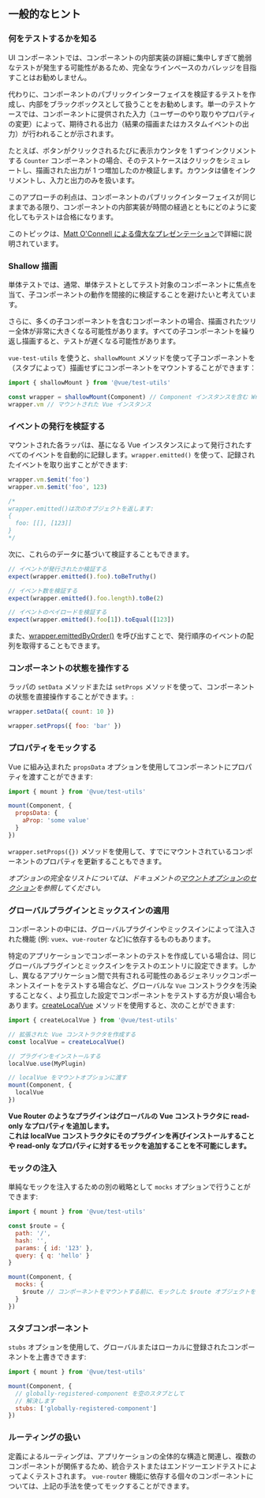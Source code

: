 ## 一般的なヒント

### 何をテストするかを知る

UI コンポーネントでは、コンポーネントの内部実装の詳細に集中しすぎて脆弱なテストが発生する可能性があるため、完全なラインベースのカバレッジを目指すことはお勧めしません。

代わりに、コンポーネントのパブリックインターフェイスを検証するテストを作成し、内部をブラックボックスとして扱うことをお勧めします。単一のテストケースでは、コンポーネントに提供された入力（ユーザーのやり取りやプロパティの変更）によって、期待される出力（結果の描画またはカスタムイベントの出力）が行われることが示されます。

たとえば、ボタンがクリックされるたびに表示カウンタを 1 ずつインクリメントする `Counter` コンポーネントの場合、そのテストケースはクリックをシミュレートし、描画された出力が 1 つ増加したのか検証します。カウンタは値をインクリメントし、入力と出力のみを扱います。

このアプローチの利点は、コンポーネントのパブリックインターフェイスが同じままである限り、コンポーネントの内部実装が時間の経過とともにどのように変化してもテストは合格になります。

このトピックは、[Matt O'Connell による偉大なプレゼンテーション](https://www.youtube.com/watch?v=OIpfWTThrK8)で詳細に説明されています。

### Shallow 描画

単体テストでは、通常、単体テストとしてテスト対象のコンポーネントに焦点を当て、子コンポーネントの動作を間接的に検証することを避けたいと考えています。

さらに、多くの子コンポーネントを含むコンポーネントの場合、描画されたツリー全体が非常に大きくなる可能性があります。すべての子コンポーネントを繰り返し描画すると、テストが遅くなる可能性があります。

`vue-test-utils` を使うと、`shallowMount` メソッドを使って子コンポーネントを（スタブによって）描画せずにコンポーネントをマウントすることができます：

```js
import { shallowMount } from '@vue/test-utils'

const wrapper = shallowMount(Component) // Component インスタンスを含む Wrapper を返します。
wrapper.vm // マウントされた Vue インスタンス
```

### イベントの発行を検証する

マウントされた各ラッパは、基になる Vue インスタンスによって発行されたすべてのイベントを自動的に記録します。`wrapper.emitted()` を使って、記録されたイベントを取り出すことができます:

``` js
wrapper.vm.$emit('foo')
wrapper.vm.$emit('foo', 123)

/*
wrapper.emitted()は次のオブジェクトを返します:
{
  foo: [[], [123]]
}
*/
```

次に、これらのデータに基づいて検証することもできます。

``` js
// イベントが発行されたか検証する
expect(wrapper.emitted().foo).toBeTruthy()

// イベント数を検証する
expect(wrapper.emitted().foo.length).toBe(2)

// イベントのペイロードを検証する
expect(wrapper.emitted().foo[1]).toEqual([123])
```

また、[wrapper.emittedByOrder()](../api/wrapper/emittedByOrder.md) を呼び出すことで、発行順序のイベントの配列を取得することもできます。

### コンポーネントの状態を操作する

ラッパの `setData` メソッドまたは `setProps` メソッドを使って、コンポーネントの状態を直接操作することができます。:

```js
wrapper.setData({ count: 10 })

wrapper.setProps({ foo: 'bar' })
```

### プロパティをモックする

Vue に組み込まれた `propsData` オプションを使用してコンポーネントにプロパティを渡すことができます:

```js
import { mount } from '@vue/test-utils'

mount(Component, {
  propsData: {
    aProp: 'some value'
  }
})
```

`wrapper.setProps({})` メソッドを使用して、すでにマウントされているコンポーネントのプロパティを更新することもできます。

*オプションの完全なリストについては、ドキュメントの[マウントオプションのセクション](../api/options.md)を参照してください。*

### グローバルプラグインとミックスインの適用

コンポーネントの中には、グローバルプラグインやミックスインによって注入された機能 (例: `vuex`、`vue-router` など)に依存するものもあります。

特定のアプリケーションでコンポーネントのテストを作成している場合は、同じグローバルプラグインとミックスインをテストのエントリに設定できます。しかし、異なるアプリケーション間で共有される可能性のあるジェネリックコンポーネントスイートをテストする場合など、グローバルな `Vue` コンストラクタを汚染することなく、より孤立した設定でコンポーネントをテストする方が良い場合もあります。[createLocalVue](../api/createLocalVue.md) メソッドを使用すると、次のことができます:

``` js
import { createLocalVue } from '@vue/test-utils'

// 拡張された Vue コンストラクタを作成する
const localVue = createLocalVue()

// プラグインをインストールする
localVue.use(MyPlugin)

// localVue をマウントオプションに渡す
mount(Component, {
  localVue
})
```

**Vue Router のようなプラグインはグローバルの Vue コンストラクタに read-only なプロパティを追加します。  
これは localVue コンストラクタにそのプラグインを再びインストールすることや read-only なプロパティに対するモックを追加することを不可能にします。**

### モックの注入

単純なモックを注入するための別の戦略として `mocks` オプションで行うことができます:

```js
import { mount } from '@vue/test-utils'

const $route = {
  path: '/',
  hash: '',
  params: { id: '123' },
  query: { q: 'hello' }
}

mount(Component, {
  mocks: {
    $route // コンポーネントをマウントする前に、モックした $route オブジェクトを Vue インスタンスに追加します。
  }
})
```

### スタブコンポーネント

`stubs` オプションを使用して、グローバルまたはローカルに登録されたコンポーネントを上書きできます:

```js
import { mount } from '@vue/test-utils'

mount(Component, {
  // globally-registered-component を空のスタブとして
  // 解決します
  stubs: ['globally-registered-component']
})
```

### ルーティングの扱い

定義によるルーティングは、アプリケーションの全体的な構造と関連し、複数のコンポーネントが関係するため、統合テストまたはエンドツーエンドテストによってよくテストされます。
`vue-router` 機能に依存する個々のコンポーネントについては、上記の手法を使ってモックすることができます。
